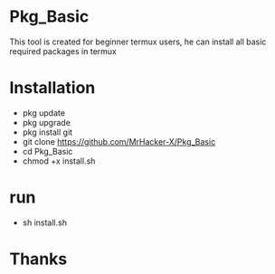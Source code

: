 # Pkg_Basic
This tool is created for beginner termux users, he can install all basic required packages in termux
# Installation
+ pkg update
+ pkg upgrade
+ pkg install git
+ git clone https://github.com/MrHacker-X/Pkg_Basic
+ cd Pkg_Basic
+ chmod +x install.sh

# run

+ sh install.sh

# Thanks
